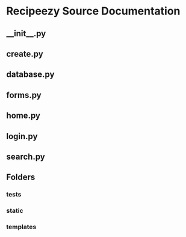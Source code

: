 # Recipeezy Source Documentation

## \_\_init\_\_.py

## create.py

## database.py

## forms.py

## home.py

## login.py

## search.py

## Folders

### tests

### static

### templates
